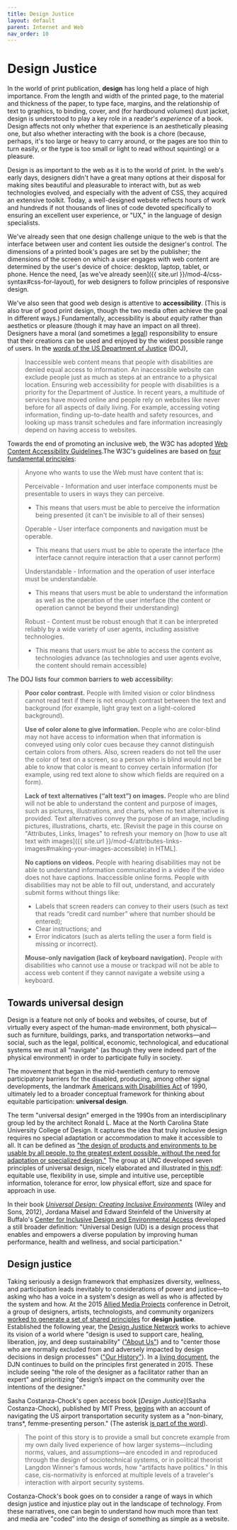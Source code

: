 ```yaml
---
title: Design Justice
layout: default
parent: Internet and Web
nav_order: 10
---
```


# Design Justice

In the world of print publication, **design** has long held a place of high importance. From the length and width of the printed page, to the material and thickness of the paper, to type face, margins, and the relationship of text to graphics, to binding, cover, and (for hardbound volumes) dust jacket, design is understood to play a key role in a reader's *experience* of a book. Design affects not only whether that experience is an aesthetically pleasing one, but also whether interacting with the book is a chore (because, perhaps, it's too large or heavy to carry around, or the pages are too thin to turn easily, or the type is too small or light to read without squinting) or a pleasure.

Design is as important to the web as it is to the world of print. In the web's early days, designers didn't have a great many options at their disposal for making sites beautiful and pleasurable to interact with, but as web technologies evolved, and especially with the advent of CSS, they acquired an extensive toolkit. Today, a well-designed website reflects hours of work and hundreds if not thousands of lines of code devoted specifically to ensuring an excellent user experience, or "UX," in the language of design specialists.

We've already seen that one design challenge unique to the web is that the interface between user and content lies outside the designer's control. The dimensions of a printed book's pages are set by the publisher; the dimensions of the screen on which a user engages with web content are determined by the user's device of choice: desktop, laptop, tablet, or phone. Hence the need, [as we've already seen]({{ site.url }}/mod-4/css-syntax#css-for-layout), for web designers to follow principles of responsive design.

We've also seen that good web design is attentive to **accessibility**. (This is also true of good print design, though the two media often achieve the goal in different ways.) Fundamentally, accessibility is about *equity* rather than aesthetics or pleasure (though it may have an impact on all three). Designers have a moral (and sometimes a [legal](https://www.ada.gov/resources/web-guidance#when-the-ada-requires-web-content-to-be-accessible)) responsibility to ensure that their creations can be used and enjoyed by the widest possible range of users. In the [words of the US Department of Justice](https://www.ada.gov/resources/web-guidance#why-website-accessibility-matters) (DOJ),

> Inaccessible web content means that people with disabilities are denied equal access to information. An inaccessible website can exclude people just as much as steps at an entrance to a physical location. Ensuring web accessibility for people with disabilities is a priority for the Department of Justice. In recent years, a multitude of services have moved online and people rely on websites like never before for all aspects of daily living. For example, accessing voting information, finding up-to-date health and safety resources, and looking up mass transit schedules and fare information increasingly depend on having access to websites.

Towards the end of promoting an inclusive web, the W3C has adopted [Web Content Accessibility Guidelines](https://www.w3.org/TR/WCAG21/).The W3C's guidelines are based on [four fundamental principles](https://www.w3.org/WAI/WCAG21/Understanding/intro#understanding-the-four-principles-of-accessibility):

> Anyone who wants to use the Web must have content that is:
>
> Perceivable - Information and user interface components must be presentable to users in ways they can perceive.
>
> - This means that users must be able to perceive the information being presented (it can't be invisible to all of their senses)
>
> Operable - User interface components and navigation must be operable.
>
> - This means that users must be able to operate the interface (the interface cannot require interaction that a user cannot perform)
>
> Understandable - Information and the operation of user interface must be understandable.
>
> - This means that users must be able to understand the information as well as the operation of the user interface (the content or operation cannot be beyond their understanding)
>
> Robust - Content must be robust enough that it can be interpreted reliably by a wide variety of user agents, including assistive technologies.
>
> - This means that users must be able to access the content as technologies advance (as technologies and user agents evolve, the content should remain accessible)

The DOJ lists four common barriers to web accessibility:

> **Poor color contrast.** People with limited vision or color blindness cannot read text if there is not enough contrast between the text and background (for example, light gray text on a light-colored background).
>
> **Use of color alone to give information.** People who are color-blind may not have access to information when that information is conveyed using only color cues because they cannot distinguish certain colors from others. Also, screen readers do not tell the user the color of text on a screen, so a person who is blind would not be able to know that color is meant to convey certain information (for example, using red text alone to show which fields are required on a form).
>
> **Lack of text alternatives (“alt text”) on images.** People who are blind will not be able to understand the content and purpose of images, such as pictures, illustrations, and charts, when no text alternative is provided. Text alternatives convey the purpose of an image, including pictures, illustrations, charts, etc. \[Revisit the page in this course on "Attributes, Links, Images" to refresh your memory on [how to use alt text with images]({{ site.url }}/mod-4/attributes-links-images#making-your-images-accessible) in HTML\].
>
> **No captions on videos.** People with hearing disabilities may not be able to understand information communicated in a video if the video does not have captions.
> Inaccessible online forms. People with disabilities may not be able to fill out, understand, and accurately submit forms without things like:
> - Labels that screen readers can convey to their users (such as text that reads “credit card number” where that number should be entered); 
> - Clear instructions; and
> - Error indicators (such as alerts telling the user a form field is missing or incorrect).
>
> **Mouse-only navigation (lack of keyboard navigation).** People with disabilities who cannot use a mouse or trackpad will not be able to access web content if they cannot navigate a website using a keyboard.

## Towards universal design

Design is a feature not only of books and websites, of course, but of virtually every aspect of the human-made environment, both physical&mdash;such as furniture, buildings, parks, and transportation networks&mdash;and social, such as the legal, political, economic, technological, and educational systems we must all "navigate" (as though they were indeed part of the physical environment) in order to participate fully in society.

The movement that began in the mid-twentieth century to remove participatory barriers for the disabled, producing, among other signal developments, the landmark [Americans with Disabilities Act](https://en.wikipedia.org/wiki/Americans_with_Disabilities_Act_of_1990) of 1990, ultimately led to a broader conceptual framework for thinking about equitable participation: **universal design**.

The term "universal design" emerged in the 1990s from an interdisciplinary group led by the architect Ronald L. Mace at the North Carolina State University College of Design. It captures the idea that truly inclusive design requires no special adaptation or accommodation to make it accessible to all. It can be defined as ["the design of products and environments to be usable by all people, to the greatest extent possible, without the need for adaptation or specialized design."](https://design.ncsu.edu/research/center-for-universal-design/) The group at UNC developed seven principles of universal design, nicely elaborated and illustrated in [this pdf](https://design.ncsu.edu/wp-content/uploads/2022/11/principles-of-universal-design.pdf): equitable use, flexibility in use, simple and intuitive use, perceptible information, tolerance for error, low physical effort, size and space for approach in use.

In their book [*Universal Design: Creating Inclusive Environments*](https://isbn.nu/cgi-bin/design-books) (Wiley and Sons, 2012), Jordana Maisel and Edward Steinfeld of the University at Buffalo's [Center for Inclusive Design and Environmental Access](https://idea.ap.buffalo.edu/about/universal-design/) developed a still broader definition: "Universal Design (UD) is a design process that enables and empowers a diverse population by improving human performance, health and wellness, and social participation."

## Design justice

Taking seriously a design framework that emphasizes diversity, wellness, and participation leads inevitably to  considerations of power and justice&mdash;to asking who has a voice in a system's design as well as who is affected by the system and how. At the 2015 [Allied Media Projects](https://alliedmedia.org/) conference in Detroit, a group of designers, artists, technologists, and community organizers [worked to generate a set of shared principles](https://designjustice.org/news-1/2016/05/02/2016-generating-shared-principles) for **design justice**. Established the following year, the [Design Justice Network](https://designjustice.org/) works to achieve its vision of a world where "design is used to support care, healing, liberation, joy, and deep sustainability" (["About Us"](https://designjustice.org/djnhistory)) and to "center those who are normally excluded from and adversely impacted by design decisions in design processes" (["Our History"](https://designjustice.org/djnhistory)). In a [living document](https://designjustice.org/read-the-principles), the DJN continues to build on the principles first generated in 2015. These include seeing "the role of the designer as a facilitator rather than an expert" and prioritizing "design’s impact on the community over the intentions of the designer."

Sasha Costanza-Chock's open access book [*Design Justice*](Sasha Costanza-Chock), published by MIT Press, [begins](https://designjustice.mitpress.mit.edu/pub/ap8rgw5e/release/1) with an account of navigating the US airport transportation security system as a "non-binary, trans*, femme-presenting person." (The asterisk [is part of the word](https://time.com/5211799/what-does-trans-asterisk-star-mean-dictionary/)).

> The point of this story is to provide a small but concrete example from my own daily lived experience of how larger systems&mdash;including norms, values, and assumptions&mdash;are encoded in and reproduced through the design of sociotechnical systems, or in political theorist Langdon Winner's famous words, how "artifacts have politics." In this case, cis-normativity is enforced at multiple levels of a traveler's interaction with airport security systems.

Costanza-Chock's book goes on to consider a range of ways in which design justice and injustice play out in the landscape of technology. From these narratives, one can begin to understand how much more than text and media are "coded" into the design of something as simple as a website.
